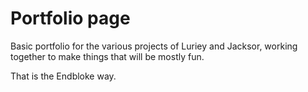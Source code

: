# Portfolio page

Basic portfolio for the various projects of Luriey and Jacksor, working together to make things that will be mostly fun.

That is the Endbloke way.

